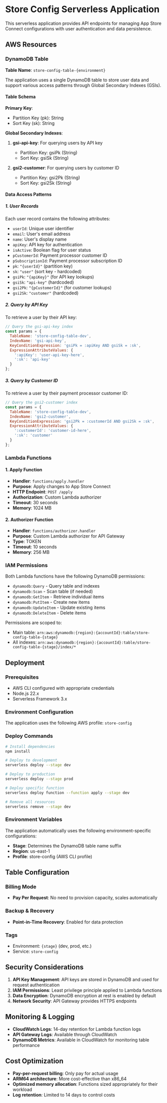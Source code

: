 # Store Config Serverless Application

This serverless application provides API endpoints for managing App Store Connect configurations with user authentication and data persistence.

## AWS Resources

### DynamoDB Table

**Table Name**: `store-config-table-{environment}`

The application uses a single DynamoDB table to store user data and support various access patterns through Global Secondary Indexes (GSIs).

#### Table Schema

**Primary Key**:
- Partition Key (pk): String
- Sort Key (sk): String

**Global Secondary Indexes**:
1. **gsi-api-key**: For querying users by API key
   - Partition Key: gsiPk (String)
   - Sort Key: gsiSk (String)

2. **gsi2-customer**: For querying users by customer ID
   - Partition Key: gsi2Pk (String)
   - Sort Key: gsi2Sk (String)

#### Data Access Patterns

##### 1. User Records
Each user record contains the following attributes:
- `userId`: Unique user identifier
- `email`: User's email address
- `name`: User's display name
- `apiKey`: API key for authentication
- `isActive`: Boolean flag for user status
- `pCustomerId`: Payment processor customer ID
- `pSubscriptionId`: Payment processor subscription ID
- `pk`: `"{userId}"` (partition key)
- `sk`: `"user"` (sort key - hardcoded)
- `gsiPk`: `"{apiKey}"` (for API key lookups)
- `gsiSk`: `"api-key"` (hardcoded)
- `gsi2Pk`: `"{pCustomerId}"` (for customer lookups)
- `gsi2Sk`: `"customer"` (hardcoded)

##### 2. Query by API Key
To retrieve a user by their API key:
```javascript
// Query the gsi-api-key index
const params = {
  TableName: 'store-config-table-dev',
  IndexName: 'gsi-api-key',
  KeyConditionExpression: 'gsiPk = :apiKey AND gsiSk = :sk',
  ExpressionAttributeValues: {
    ':apiKey': 'user-api-key-here',
    ':sk': 'api-key'
  }
};
```

##### 3. Query by Customer ID
To retrieve a user by their payment processor customer ID:
```javascript
// Query the gsi2-customer index
const params = {
  TableName: 'store-config-table-dev',
  IndexName: 'gsi2-customer',
  KeyConditionExpression: 'gsi2Pk = :customerId AND gsi2Sk = :sk',
  ExpressionAttributeValues: {
    ':customerId': 'customer-id-here',
    ':sk': 'customer'
  }
};
```

### Lambda Functions

#### 1. Apply Function
- **Handler**: `functions/apply.handler`
- **Purpose**: Apply changes to App Store Connect
- **HTTP Endpoint**: `POST /apply`
- **Authorization**: Custom Lambda authorizer
- **Timeout**: 30 seconds
- **Memory**: 1024 MB

#### 2. Authorizer Function
- **Handler**: `functions/authorizer.handler`
- **Purpose**: Custom Lambda authorizer for API Gateway
- **Type**: TOKEN
- **Timeout**: 10 seconds
- **Memory**: 256 MB

### IAM Permissions

Both Lambda functions have the following DynamoDB permissions:
- `dynamodb:Query` - Query table and indexes
- `dynamodb:Scan` - Scan table (if needed)
- `dynamodb:GetItem` - Retrieve individual items
- `dynamodb:PutItem` - Create new items
- `dynamodb:UpdateItem` - Update existing items
- `dynamodb:DeleteItem` - Delete items

Permissions are scoped to:
- Main table: `arn:aws:dynamodb:{region}:{accountId}:table/store-config-table-{stage}`
- All indexes: `arn:aws:dynamodb:{region}:{accountId}:table/store-config-table-{stage}/index/*`

## Deployment

### Prerequisites
- AWS CLI configured with appropriate credentials
- Node.js 22.x
- Serverless Framework 3.x

### Environment Configuration
The application uses the following AWS profile: `store-config`

### Deploy Commands

```bash
# Install dependencies
npm install

# Deploy to development
serverless deploy --stage dev

# Deploy to production
serverless deploy --stage prod

# Deploy specific function
serverless deploy function --function apply --stage dev

# Remove all resources
serverless remove --stage dev
```

### Environment Variables
The application automatically uses the following environment-specific configurations:
- **Stage**: Determines the DynamoDB table name suffix
- **Region**: us-east-1
- **Profile**: store-config (AWS CLI profile)

## Table Configuration

### Billing Mode
- **Pay Per Request**: No need to provision capacity, scales automatically

### Backup & Recovery
- **Point-in-Time Recovery**: Enabled for data protection

### Tags
- Environment: `{stage}` (dev, prod, etc.)
- Service: `store-config`

## Security Considerations

1. **API Key Management**: API keys are stored in DynamoDB and used for request authentication
2. **IAM Permissions**: Least privilege principle applied to Lambda functions
3. **Data Encryption**: DynamoDB encryption at rest is enabled by default
4. **Network Security**: API Gateway provides HTTPS endpoints

## Monitoring & Logging

- **CloudWatch Logs**: 14-day retention for Lambda function logs
- **API Gateway Logs**: Available through CloudWatch
- **DynamoDB Metrics**: Available in CloudWatch for monitoring table performance

## Cost Optimization

- **Pay-per-request billing**: Only pay for actual usage
- **ARM64 architecture**: More cost-effective than x86_64
- **Optimized memory allocation**: Functions sized appropriately for their workload
- **Log retention**: Limited to 14 days to control costs
